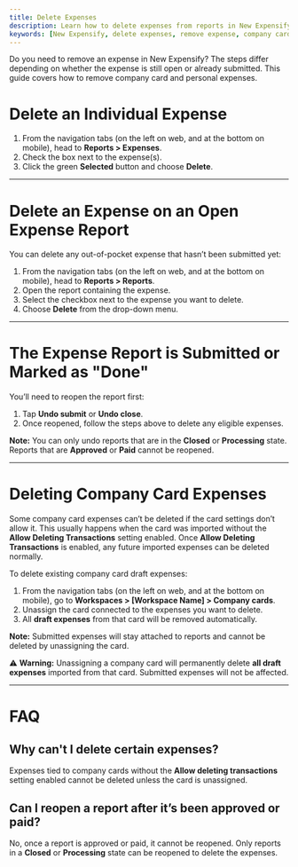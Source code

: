```yaml
---
title: Delete Expenses
description: Learn how to delete expenses from reports in New Expensify, including rules for personal and company card expenses.
keywords: [New Expensify, delete expenses, remove expense, company card, undo submit, draft expense, report expense, expense deletion]
---
```



Do you need to remove an expense in New Expensify? The steps differ depending on whether the expense is still open or already submitted. This guide covers how to remove company card and personal expenses.

# Delete an Individual Expense

1. From the navigation tabs (on the left on web, and at the bottom on mobile), head to **Reports > Expenses**.
2. Check the box next to the expense(s).
3. Click the green **Selected** button and choose **Delete**.

---

# Delete an Expense on an Open Expense Report

You can delete any out-of-pocket expense that hasn’t been submitted yet:

1. From the navigation tabs (on the left on web, and at the bottom on mobile), head to **Reports > Reports**.
2. Open the report containing the expense.
3. Select the checkbox next to the expense you want to delete.
4. Choose **Delete** from the drop-down menu.

---

# The Expense Report is Submitted or Marked as "Done"

You’ll need to reopen the report first:

1. Tap **Undo submit** or **Undo close**.
2. Once reopened, follow the steps above to delete any eligible expenses.

**Note:** You can only undo reports that are in the **Closed** or **Processing** state. Reports that are **Approved** or **Paid** cannot be reopened.

---

# Deleting Company Card Expenses

Some company card expenses can’t be deleted if the card settings don’t allow it. This usually happens when the card was imported without the **Allow Deleting Transactions** setting enabled. Once **Allow Deleting Transactions** is enabled, any future imported expenses can be deleted normally.

To delete existing company card draft expenses:
1. From the navigation tabs (on the left on web, and at the bottom on mobile), go to **Workspaces > [Workspace Name] > Company cards**.
2. Unassign the card connected to the expenses you want to delete.
3. All **draft expenses** from that card will be removed automatically.

**Note:** Submitted expenses will stay attached to reports and cannot be deleted by unassigning the card.

⚠️ **Warning:** Unassigning a company card will permanently delete **all draft expenses** imported from that card. Submitted expenses will not be affected.

---

# FAQ

## Why can't I delete certain expenses?

Expenses tied to company cards without the **Allow deleting transactions** setting enabled cannot be deleted unless the card is unassigned.

## Can I reopen a report after it’s been approved or paid?

No, once a report is approved or paid, it cannot be reopened. Only reports in a **Closed** or **Processing** state can be reopened to delete the expenses.

